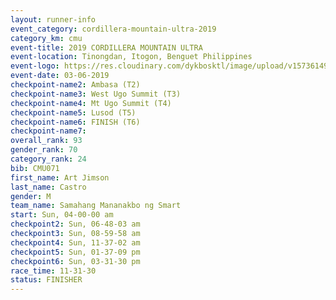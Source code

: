 ```yaml
---
layout: runner-info 
event_category: cordillera-mountain-ultra-2019 
category_km: cmu 
event-title: 2019 CORDILLERA MOUNTAIN ULTRA 
event-location: Tinongdan, Itogon, Benguet Philippines 
event-logo: https://res.cloudinary.com/dykbosktl/image/upload/v1573614960/Logo/Cordillera-Mountain-Ultra-2019-1280_wxhrmh.jpg 
event-date: 03-06-2019 
checkpoint-name2: Ambasa (T2) 
checkpoint-name3: West Ugo Summit (T3) 
checkpoint-name4: Mt Ugo Summit (T4) 
checkpoint-name5: Lusod (T5) 
checkpoint-name6: FINISH (T6) 
checkpoint-name7: 
overall_rank: 93
gender_rank: 70
category_rank: 24
bib: CMU071
first_name: Art Jimson
last_name: Castro
gender: M
team_name: Samahang Mananakbo ng Smart
start: Sun, 04-00-00 am
checkpoint2: Sun, 06-48-03 am
checkpoint3: Sun, 08-59-58 am
checkpoint4: Sun, 11-37-02 am
checkpoint5: Sun, 01-37-09 pm
checkpoint6: Sun, 03-31-30 pm
race_time: 11-31-30
status: FINISHER
---
```

